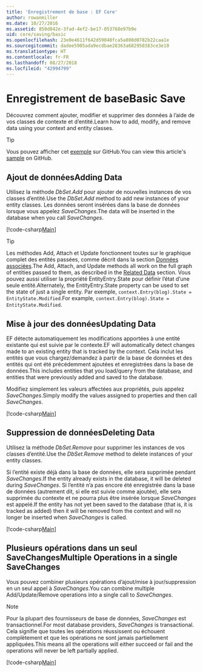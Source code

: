 ```yaml
---
title: 'Enregistrement de base : EF Core'
author: rowanmiller
ms.date: 10/27/2016
ms.assetid: 850d842e-3fad-4ef2-be17-053768e97b9e
uid: core/saving/basic
ms.openlocfilehash: 23e0e4611f642d59048fca5a808d0782b22caa1e
ms.sourcegitcommit: dadee5905ada9ecdbae28363a682950383ce3e10
ms.translationtype: HT
ms.contentlocale: fr-FR
ms.lasthandoff: 08/27/2018
ms.locfileid: "42994799"
---
```

# <a name="basic-save"></a><span data-ttu-id="f84b9-102">Enregistrement de base</span><span class="sxs-lookup"><span data-stu-id="f84b9-102">Basic Save</span></span>

<span data-ttu-id="f84b9-103">Découvrez comment ajouter, modifier et supprimer des données à l’aide de vos classes de contexte et d’entité.</span><span class="sxs-lookup"><span data-stu-id="f84b9-103">Learn how to add, modify, and remove data using your context and entity classes.</span></span>

> [!TIP]  
> <span data-ttu-id="f84b9-104">Vous pouvez afficher cet [exemple](https://github.com/aspnet/EntityFramework.Docs/tree/master/samples/core/Saving/Saving/Basics/) sur GitHub.</span><span class="sxs-lookup"><span data-stu-id="f84b9-104">You can view this article's [sample](https://github.com/aspnet/EntityFramework.Docs/tree/master/samples/core/Saving/Saving/Basics/) on GitHub.</span></span>

## <a name="adding-data"></a><span data-ttu-id="f84b9-105">Ajout de données</span><span class="sxs-lookup"><span data-stu-id="f84b9-105">Adding Data</span></span>

<span data-ttu-id="f84b9-106">Utilisez la méthode *DbSet.Add* pour ajouter de nouvelles instances de vos classes d’entité.</span><span class="sxs-lookup"><span data-stu-id="f84b9-106">Use the *DbSet.Add* method to add new instances of your entity classes.</span></span> <span data-ttu-id="f84b9-107">Les données seront insérées dans la base de données lorsque vous appelez *SaveChanges*.</span><span class="sxs-lookup"><span data-stu-id="f84b9-107">The data will be inserted in the database when you call *SaveChanges*.</span></span>

[!code-csharp[Main](../../../samples/core/Saving/Saving/Basics/Sample.cs#Add)]

> [!TIP]  
> <span data-ttu-id="f84b9-108">Les méthodes Add, Attach et Update fonctionnent toutes sur le graphique complet des entités passées, comme décrit dans la section [Données associées](related-data.md).</span><span class="sxs-lookup"><span data-stu-id="f84b9-108">The Add, Attach, and Update methods all work on the full graph of entities passed to them, as described in the [Related Data](related-data.md) section.</span></span> <span data-ttu-id="f84b9-109">Vous pouvez aussi utiliser la propriété EntityEntry.State pour définir l’état d’une seule entité.</span><span class="sxs-lookup"><span data-stu-id="f84b9-109">Alternately, the EntityEntry.State property can be used to set the state of just a single entity.</span></span> <span data-ttu-id="f84b9-110">Par exemple, `context.Entry(blog).State = EntityState.Modified`.</span><span class="sxs-lookup"><span data-stu-id="f84b9-110">For example, `context.Entry(blog).State = EntityState.Modified`.</span></span>

## <a name="updating-data"></a><span data-ttu-id="f84b9-111">Mise à jour des données</span><span class="sxs-lookup"><span data-stu-id="f84b9-111">Updating Data</span></span>

<span data-ttu-id="f84b9-112">EF détecte automatiquement les modifications apportées à une entité existante qui est suivie par le contexte.</span><span class="sxs-lookup"><span data-stu-id="f84b9-112">EF will automatically detect changes made to an existing entity that is tracked by the context.</span></span> <span data-ttu-id="f84b9-113">Cela inclut les entités que vous chargez/demandez à partir de la base de données et des entités qui ont été précédemment ajoutées et enregistrées dans la base de données.</span><span class="sxs-lookup"><span data-stu-id="f84b9-113">This includes entities that you load/query from the database, and entities that were previously added and saved to the database.</span></span>

<span data-ttu-id="f84b9-114">Modifiez simplement les valeurs affectées aux propriétés, puis appelez *SaveChanges*.</span><span class="sxs-lookup"><span data-stu-id="f84b9-114">Simply modify the values assigned to properties and then call *SaveChanges*.</span></span>

[!code-csharp[Main](../../../samples/core/Saving/Saving/Basics/Sample.cs#Update)]

## <a name="deleting-data"></a><span data-ttu-id="f84b9-115">Suppression de données</span><span class="sxs-lookup"><span data-stu-id="f84b9-115">Deleting Data</span></span>

<span data-ttu-id="f84b9-116">Utilisez la méthode *DbSet.Remove* pour supprimer les instances de vos classes d’entité.</span><span class="sxs-lookup"><span data-stu-id="f84b9-116">Use the *DbSet.Remove* method to delete instances of your entity classes.</span></span>

<span data-ttu-id="f84b9-117">Si l’entité existe déjà dans la base de données, elle sera supprimée pendant *SaveChanges*.</span><span class="sxs-lookup"><span data-stu-id="f84b9-117">If the entity already exists in the database, it will be deleted during *SaveChanges*.</span></span> <span data-ttu-id="f84b9-118">Si l’entité n’a pas encore été enregistrée dans la base de données (autrement dit, si elle est suivie comme ajoutée), elle sera supprimée du contexte et ne pourra plus être insérée lorsque *SaveChanges* est appelé.</span><span class="sxs-lookup"><span data-stu-id="f84b9-118">If the entity has not yet been saved to the database (that is, it is tracked as added) then it will be removed from the context and will no longer be inserted when *SaveChanges* is called.</span></span>

[!code-csharp[Main](../../../samples/core/Saving/Saving/Basics/Sample.cs#Remove)]

## <a name="multiple-operations-in-a-single-savechanges"></a><span data-ttu-id="f84b9-119">Plusieurs opérations dans un seul SaveChanges</span><span class="sxs-lookup"><span data-stu-id="f84b9-119">Multiple Operations in a single SaveChanges</span></span>

<span data-ttu-id="f84b9-120">Vous pouvez combiner plusieurs opérations d’ajout/mise à jour/suppression en un seul appel à *SaveChanges*.</span><span class="sxs-lookup"><span data-stu-id="f84b9-120">You can combine multiple Add/Update/Remove operations into a single call to *SaveChanges*.</span></span>

> [!NOTE]  
> <span data-ttu-id="f84b9-121">Pour la plupart des fournisseurs de base de données, *SaveChanges* est transactionnel.</span><span class="sxs-lookup"><span data-stu-id="f84b9-121">For most database providers, *SaveChanges* is transactional.</span></span> <span data-ttu-id="f84b9-122">Cela signifie que toutes les opérations réussissent ou échouent complètement et que les opérations ne sont jamais partiellement appliquées.</span><span class="sxs-lookup"><span data-stu-id="f84b9-122">This means  all the operations will either succeed or fail and the operations will never be left partially applied.</span></span>

[!code-csharp[Main](../../../samples/core/Saving/Saving/Basics/Sample.cs#MultipleOperations)]
